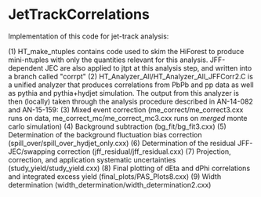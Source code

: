 # JetTrackCorrelations

Implementation of this code for jet-track analysis:

(1) HT_make_ntuples contains code used to skim the HiForest to produce mini-ntuples with only the quantities relevant for this analysis.  JFF-dependent JEC are also applied to jtpt at this analysis step, and written into a branch called "corrpt"
(2) HT_Analyzer_All/HT_Analyzer_All_JFFCorr2.C is a unified analyzer that produces correlations from PbPb and pp data as well as pythia and pythia+hydjet simulation.
The output from this analyzer is then (locally) taken through the analysis procedure described in AN-14-082 and AN-15-159:
(3) Mixed event correction (me_correct/me_correct3.cxx runs on data, me_correct_mc/me_correct_mc3.cxx runs on *merged* monte carlo simulation)
(4) Background subtraction (bg_fit/bg_fit3.cxx)
(5) Determination of the background fluctuation bias correction (spill_over/spill_over_hydjet_only.cxx)
(6) Determination of the residual JFF-JEC/swapping correction (jff_residual/jff_residual.cxx)
(7) Projection, correction, and application systematic uncertainties (study_yield/study_yield.cxx)
(8) Final plotting of dEta and dPhi correlations and integrated excess yield (final_plots/PAS_Plots8.cxx)
(9) Width determination (width_determination/width_determination2.cxx)
